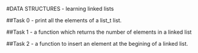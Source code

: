 #DATA STRUCTURES - learning linked lists

##Task 0 - print all the elements of a list_t list.

##Task 1 - a function which returns the number of elements in a linked list

##Task 2 - a function to insert an element at the begining of a linked list.
